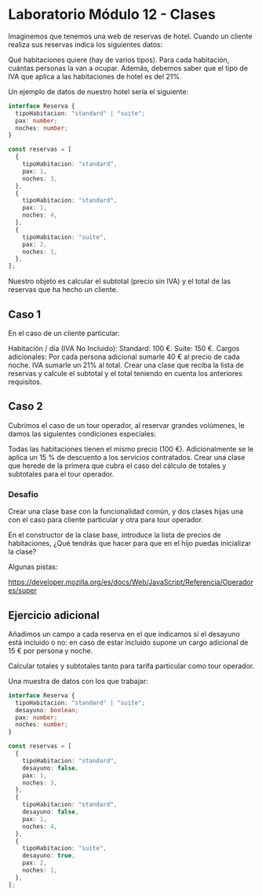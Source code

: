 # Laboratorio Módulo 12 - Clases
Imaginemos que tenemos una web de reservas de hotel. Cuando un cliente realiza sus reservas indica los siguientes datos:

Qué habitaciones quiere (hay de varios tipos).
Para cada habitación, cuántas personas la van a ocupar.
Además, debemos saber que el tipo de IVA que aplica a las habitaciones de hotel es del 21%.

Un ejemplo de datos de nuestro hotel sería el siguiente:

```typescript
interface Reserva {
  tipoHabitacion: "standard" | "suite";
  pax: number;
  noches: number;
}

const reservas = [
  {
    tipoHabitacion: "standard",
    pax: 1,
    noches: 3,
  },
  {
    tipoHabitacion: "standard",
    pax: 1,
    noches: 4,
  },
  {
    tipoHabitacion: "suite",
    pax: 2,
    noches: 1,
  },
];
```

Nuestro objeto es calcular el subtotal (precio sin IVA) y el total de las reservas que ha hecho un cliente.

## Caso 1
En el caso de un cliente particular:

Habitación / día (IVA No Incluido):
Standard: 100 €.
Suite: 150 €.
Cargos adicionales:
Por cada persona adicional sumarle 40 € al precio de cada noche.
IVA sumarle un 21% al total.
Crear una clase que reciba la lista de reservas y calcule el subtotal y el total teniendo en cuenta los anteriores requisitos.

## Caso 2
Cubrimos el caso de un tour operador, al reservar grandes volúmenes, le damos las siguientes condiciones especiales:

Todas las habitaciones tienen el mismo precio (100 €).
Adicionalmente se le aplica un 15 % de descuento a los servicios contratados.
Crear una clase que herede de la primera que cubra el caso del cálculo de totales y subtotales para el tour operador.

### Desafío
Crear una clase base con la funcionalidad común, y dos clases hijas una con el caso para cliente particular y otra para tour operador.

En el constructor de la clase base, introduce la lista de precios de habitaciones, ¿Qué tendrás que hacer para que en el hijo puedas inicializar la clase?

Algunas pistas:

https://developer.mozilla.org/es/docs/Web/JavaScript/Referencia/Operadores/super

## Ejercicio adicional
Añadimos un campo a cada reserva en el que indicamos si el desayuno está incluido o no: en caso de estar incluido supone un cargo adicional de 15 € por persona y noche.

Calcular totales y subtotales tanto para tarifa particular como tour operador.

Una muestra de datos con los que trabajar:

```typescript
interface Reserva {
  tipoHabitacion: "standard" | "suite";
  desayuno: boolean;
  pax: number;
  noches: number;
}

const reservas = [
  {
    tipoHabitacion: "standard",
    desayuno: false,
    pax: 1,
    noches: 3,
  },
  {
    tipoHabitacion: "standard",
    desayuno: false,
    pax: 1,
    noches: 4,
  },
  {
    tipoHabitacion: "suite",
    desayuno: true,
    pax: 2,
    noches: 1,
  },
];
```
